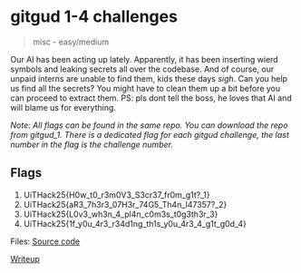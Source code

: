 # gitgud 1-4 challenges

> misc - easy/medium

Our AI has been acting up lately. Apparently, it has been inserting wierd symbols and leaking secrets all over the codebase.
And of course, our unpaid interns are unable to find them, kids these days *sigh*.
Can you help us find all the secrets? You might have to clean them up a bit before you can proceed to extract them.
PS: pls dont tell the boss, he loves that AI and will blame us for everything.

*Note: All flags can be found in the same repo. You can download the repo from gitgud_1.*
*There is a dedicated flag for each gitgud challenge, the last number in the flag is the challenge number.*

## Flags

1. UiTHack25{H0w_t0_r3m0V3_S3cr37_fr0m_g1t?_1}
2. UiTHack25{aR3_7h3r3_07H3r_74G5_Th4n_l47357?_2}
3. UiTHack25{L0v3_wh3n_4_pl4n_c0m3s_t0g3th3r_3}
4. UiTHack25{1f_y0u_4r3_r34d1ng_th1s_y0u_4r3_4_g1t_g0d_4}

Files: [Source code](ai.zip)

[Writeup](writeup/README.md)
